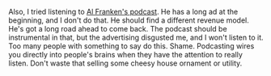 Also, I tried listening to <a href="https://alfranken.com/listen">Al Franken's podcast</a>. He has a long ad at the beginning, and I don't do that. He should find a different revenue model. He's got a long road ahead to come back. The podcast should be instrumental in that, but the advertising disgusted me, and I won't listen to it. Too many people with something to say do this. Shame. Podcasting wires you directly into people's brains when they have the attention to really listen. Don't waste that selling some cheesy house ornament or utility. 
